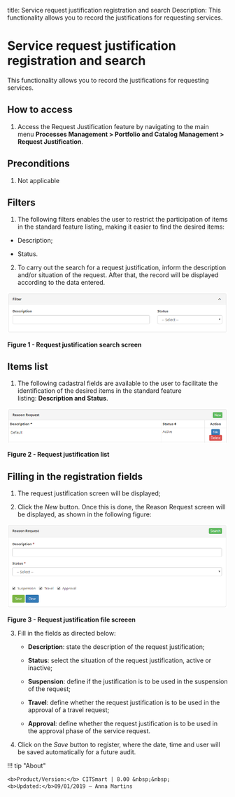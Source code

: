 title: Service request justification registration and search
Description: This functionality allows you to record the justifications for requesting services.

# Service request justification registration and search

This functionality allows you to record the justifications for requesting
services.

How to access
-------------

1.  Access the Request Justification feature by navigating to the main
    menu **Processes Management > Portfolio and Catalog
    Management > Request Justification**.

Preconditions
-------------

1.  Not applicable

Filters
-------

1.  The following filters enables the user to restrict the participation of
    items in the standard feature listing, making it easier to find the desired
    items:

-   Description;

-   Status.

2.  To carry out the search for a request justification, inform the description
    and/or situation of the request. After that, the record will be displayed
    according to the data entered.

![figure](images/justification-1.png)

**Figure 1 - Request justification search screen**

Items list
----------

1.  The following cadastral fields are available to the user to facilitate the
    identification of the desired items in the standard feature
    listing: **Description **and** Status**.

![figure](images/justification-2.png)

**Figure 2 - Request justification list**

Filling in the registration fields
----------------------------------

1.  The request justification screen will be displayed;

2.  Click the *New* button. Once this is done, the Reason Request screen will be
    displayed, as shown in the following figure:

   ![figure](images/justification-3.png)
   
   **Figure 3 - Request justification file screeen**

3.  Fill in the fields as directed below:

    -   **Description**: state the description of the request justification;

    -   **Status**: select the situation of the request justification, active or
        inactive;

    -   **Suspension**: define if the justification is to be used in the
        suspension of the request;

    -   **Travel**: define whether the request justification is to be used in
        the approval of a travel request;

    -   **Approval**: define whether the request justification is to be used in
        the approval phase of the service request.

4.  Click on the *Save* button to register, where the date, time and user will
    be saved automatically for a future audit.

!!! tip "About"

    <b>Product/Version:</b> CITSmart | 8.00 &nbsp;&nbsp;
    <b>Updated:</b>09/01/2019 – Anna Martins

